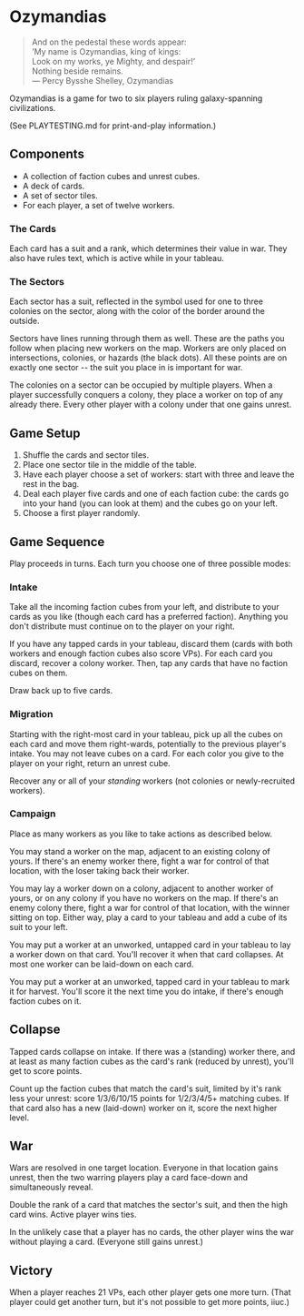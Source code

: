 # Ozymandias
> And on the pedestal these words appear:  
> ’My name is Ozymandias, king of kings:  
> Look on my works, ye Mighty, and despair!’  
> Nothing beside remains.  
> — Percy Bysshe Shelley, Ozymandias

Ozymandias is a game for two to six players ruling galaxy-spanning
civilizations.

(See PLAYTESTING.md for print-and-play information.)

## Components
- A collection of faction cubes and unrest cubes.
- A deck of cards.
- A set of sector tiles.
- For each player, a set of twelve workers.

### The Cards
Each card has a suit and a rank, which determines their value in war.  They
also have rules text, which is active while in your tableau.

### The Sectors
Each sector has a suit, reflected in the symbol used for one to three
colonies on the sector, along with the color of the border around the
outside.

Sectors have lines running through them as well.  These are the paths you
follow when placing new workers on the map.  Workers are only placed on
intersections, colonies, or hazards (the black dots).  All these points are
on exactly one sector -- the suit you place in is important for war.

The colonies on a sector can be occupied by multiple players.  When a player
successfully conquers a colony, they place a worker on top of any already
there.  Every other player with a colony under that one gains unrest.

## Game Setup
1. Shuffle the cards and sector tiles.
2. Place one sector tile in the middle of the table.
3. Have each player choose a set of workers: start with three and leave the
   rest in the bag.
4. Deal each player five cards and one of each faction cube: the cards go
   into your hand (you can look at them) and the cubes go on your left.
5. Choose a first player randomly.

## Game Sequence
Play proceeds in turns.  Each turn you choose one of three possible modes:

### Intake
Take all the incoming faction cubes from your left, and distribute to your
cards as you like (though each card has a preferred faction).  Anything you
don't distribute must continue on to the player on your right.

If you have any tapped cards in your tableau, discard them (cards with both
workers and enough faction cubes also score VPs).  For each card you discard,
recover a colony worker.  Then, tap any cards that have no faction cubes on
them.

Draw back up to five cards.

### Migration
Starting with the right-most card in your tableau, pick up all the cubes on
each card and move them right-wards, potentially to the previous player's
intake.  You may not leave cubes on a card.  For each color you give to the
player on your right, return an unrest cube.

Recover any or all of your _standing_ workers (not colonies or
newly-recruited workers).

### Campaign
Place as many workers as you like to take actions as described below.

You may stand a worker on the map, adjacent to an existing colony of yours.
If there's an enemy worker there, fight a war for control of that location,
with the loser taking back their worker.

You may lay a worker down on a colony, adjacent to another worker of yours, 
or on any colony if you have no workers on the map.  If there's an enemy
colony there, fight a war for control of that location, with the winner
sitting on top.  Either way, play a card to your tableau and add a cube of
its suit to your left.

You may put a worker at an unworked, untapped card in your tableau to lay a
worker down on that card.  You'll recover it when that card collapses.  At
most one worker can be laid-down on each card.

You may put a worker at an unworked, tapped card in your tableau to mark it
for harvest.  You'll score it the next time you do intake, if there's enough
faction cubes on it.

## Collapse
Tapped cards collapse on intake.  If there was a (standing) worker there, and
at least as many faction cubes as the card's rank (reduced by unrest), you'll
get to score points.

Count up the faction cubes that match the card's suit, limited by it's rank
less your unrest: score 1/3/6/10/15 points for 1/2/3/4/5+ matching cubes.  If
that card also has a new (laid-down) worker on it, score the next higher
level.

## War
Wars are resolved in one target location.  Everyone in that location gains
unrest, then the two warring players play a card face-down and simultaneously
reveal.

Double the rank of a card that matches the sector's suit, and then the high
card wins.  Active player wins ties.

In the unlikely case that a player has no cards, the other player wins the
war without playing a card.  (Everyone still gains unrest.)

## Victory
When a player reaches 21 VPs, each other player gets one more turn.  (That
player could get another turn, but it's not possible to get more points,
iiuc.)
